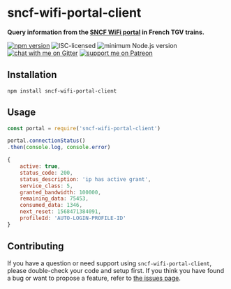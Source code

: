 # sncf-wifi-portal-client

**Query information from the [SNCF WiFi portal](https://en.oui.sncf/en/tgv/services/wifi-onboard) in French TGV trains.**

[![npm version](https://img.shields.io/npm/v/sncf-wifi-portal-client.svg)](https://www.npmjs.com/package/sncf-wifi-portal-client)
![ISC-licensed](https://img.shields.io/github/license/derhuerst/sncf-wifi-portal-client.svg)
![minimum Node.js version](https://img.shields.io/node/v/berlin-postal-code-areas.svg)
[![chat with me on Gitter](https://img.shields.io/badge/chat%20with%20me-on%20gitter-512e92.svg)](https://gitter.im/derhuerst)
[![support me on Patreon](https://img.shields.io/badge/support%20me-on%20patreon-fa7664.svg)](https://patreon.com/derhuerst)


## Installation

```shell
npm install sncf-wifi-portal-client
```


## Usage

```js
const portal = require('sncf-wifi-portal-client')

portal.connectionStatus()
.then(console.log, console.error)
```

```js
{
	active: true,
	status_code: 200,
	status_description: 'ip has active grant',
	service_class: 5,
	granted_bandwidth: 100000,
	remaining_data: 75453,
	consumed_data: 1346,
	next_reset: 1568471384091,
	profileId: 'AUTO-LOGIN-PROFILE-ID'
}
```


## Contributing

If you have a question or need support using `sncf-wifi-portal-client`, please double-check your code and setup first. If you think you have found a bug or want to propose a feature, refer to [the issues page](https://github.com/derhuerst/sncf-wifi-portal-client/issues).
